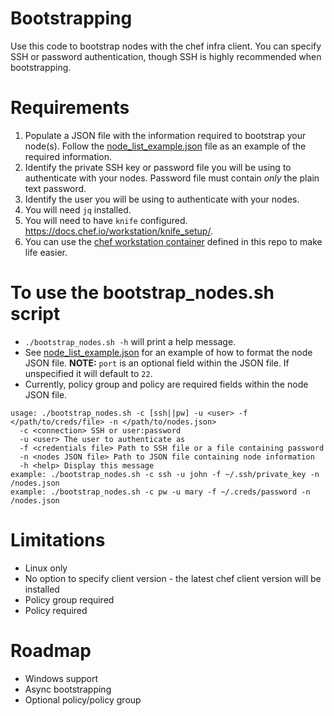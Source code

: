 # Bootstrapping
Use this code to bootstrap nodes with the chef infra client. You can specify SSH or password authentication, though SSH is highly recommended when bootstrapping.

# Requirements
1. Populate a JSON file with the information required to bootstrap your node(s). Follow the [node_list_example.json](./node_list_example.json) file as an example of the required information.
1. Identify the private SSH key or password file you will be using to authenticate with your nodes. Password file must contain *only* the plain text password.
1. Identify the user you will be using to authenticate with your nodes.
1. You will need `jq` installed.
1. You will need to have `knife` configured. https://docs.chef.io/workstation/knife_setup/.
1. You can use the [chef workstation container](../workstation/docker/Dockerfile) defined in this repo to make life easier.

# To use the bootstrap_nodes.sh script
 - `./bootstrap_nodes.sh -h` will print a help message.
 - See [node_list_example.json](./node_list_example.json) for an example of how to format the node JSON file. **NOTE:** `port` is an optional field within the JSON file. If unspecified it will default to `22`.
 - Currently, policy group and policy are required fields within the node JSON file.

```
usage: ./bootstrap_nodes.sh -c [ssh||pw] -u <user> -f </path/to/creds/file> -n </path/to/nodes.json>
  -c <connection> SSH or user:password
  -u <user> The user to authenticate as
  -f <credentials file> Path to SSH file or a file containing password
  -n <nodes JSON file> Path to JSON file containing node information
  -h <help> Display this message
example: ./bootstrap_nodes.sh -c ssh -u john -f ~/.ssh/private_key -n /nodes.json
example: ./bootstrap_nodes.sh -c pw -u mary -f ~/.creds/password -n /nodes.json
```

# Limitations
 - Linux only
 - No option to specify client version - the latest chef client version will be installed
 - Policy group required
 - Policy required

# Roadmap
 - Windows support
 - Async bootstrapping
 - Optional policy/policy group
